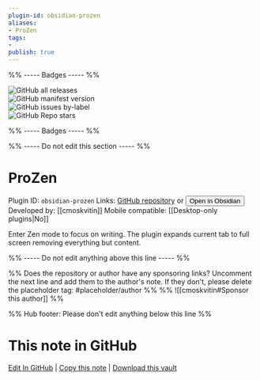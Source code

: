 ```yaml
---
plugin-id: obsidian-prozen
aliases:
- ProZen
tags: 
- 
publish: true
---
```


%% ----- Badges ----- %%

![GitHub all releases](https://img.shields.io/github/downloads/cmoskvitin/obsidian-prozen/total?color=573E7A&logo=github&style=for-the-badge)   
![GitHub manifest version](https://img.shields.io/github/manifest-json/v/cmoskvitin/obsidian-prozen?color=573E7A&logo=github&style=for-the-badge)   
![GitHub issues by-label](https://img.shields.io/github/issues/cmoskvitin/obsidian-prozen/help%20wanted?color=573E7A&logo=github&style=for-the-badge)   
![GitHub Repo stars](https://img.shields.io/github/stars/cmoskvitin/obsidian-prozen?color=573E7A&logo=github&style=for-the-badge)

%% ----- Badges ----- %%

%% ----- Do not edit this section ----- %%

# ProZen

Plugin ID: `obsidian-prozen`
Links: [GitHub repository](https://github.com/cmoskvitin/obsidian-prozen) or [<button id=HH>Open in Obsidian</button>](obsidian://show-plugin?id=obsidian-prozen)
Developed by: [[cmoskvitin]]
Mobile compatible: [[Desktop-only plugins|No]]

Enter Zen mode to focus on writing. The plugin expands current tab to full screen removing everything but content.

%% ----- Do not edit anything above this line ----- %% 

%% Does the repository or author have any sponsoring links? Uncomment the next line and add them to the author's note. If they don't, please delete the placeholder tag: #placeholder/author %%
%% ![[cmoskvitin#Sponsor this author]] %%

%% Hub footer: Please don't edit anything below this line %%

# This note in GitHub

<span class="git-footer">[Edit In GitHub](https://github.dev/obsidian-community/obsidian-hub/blob/main/02%20-%20Community%20Expansions/02.05%20All%20Community%20Expansions/Plugins/obsidian-prozen.md "git-hub-edit-note") | [Copy this note](https://raw.githubusercontent.com/obsidian-community/obsidian-hub/main/02%20-%20Community%20Expansions/02.05%20All%20Community%20Expansions/Plugins/obsidian-prozen.md "git-hub-copy-note") | [Download this vault](https://github.com/obsidian-community/obsidian-hub/archive/refs/heads/main.zip "git-hub-download-vault") </span>
